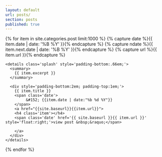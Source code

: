 ```yaml
---
layout: default
url: posts/
section: posts
published: true
---
```


<div class='listing col6 pad4h margin3' style='padding-bottom:6em;'>
  {% for item in site.categories.post limit:1000 %}
    {% capture date %}{{ item.date | date: '%B %Y' }}{% endcapture %}
    {% capture ndate %}{{ item.next.date | date: '%B %Y' }}{% endcapture %}
  	{% capture url %}{{ item.url }}{% endcapture %}

    <details class='splash' style='padding-bottom:.66em;'>
      <summary>
        {{ item.excerpt }}  
      </summary>
      
      <div style='padding-bottom:2em; padding-top:1em;'>
        {{ item.title }}
        <span class='date'>
             &#152; {{item.date | date:"%b %d %Y"}}
        </span>
        <a href="{{site.baseurl}}{{item.url}}">
        <h4 class='item'></h4>
        <span class='date' href='{{ site.baseurl }}{{ item.url }}' style='float:right;'>view post &nbsp;&raquo;</span>

        </a>
      </div>
    </details>
  {% endfor %}
</div>
